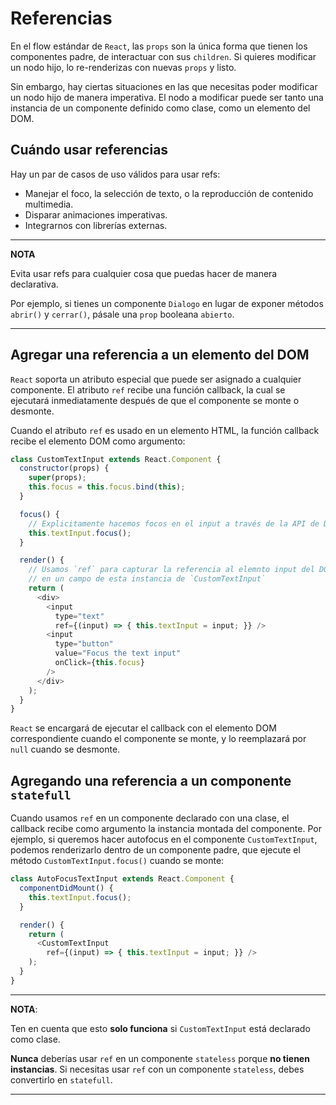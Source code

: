 # Referencias

En el flow estándar de `React`, las `props` son la única forma que tienen los
componentes padre, de interactuar con sus `children`. Si quieres modificar un
nodo hijo, lo re-renderizas con nuevas `props` y listo.

Sin embargo, hay ciertas situaciones en las que necesitas poder modificar un
nodo hijo de manera imperativa. El nodo a modificar puede ser tanto una
instancia de un componente definido como clase, como un elemento del DOM.

## Cuándo usar referencias

Hay un par de casos de uso válidos para usar refs:

* Manejar el foco, la selección de texto, o la reproducción de contenido multimedia.
* Disparar animaciones imperativas.
* Integrarnos con librerías externas.

***

**NOTA**

Evita usar refs para cualquier cosa que puedas hacer de manera declarativa.

Por ejemplo, si tienes un componente `Dialogo` en lugar de exponer métodos
`abrir()` y `cerrar()`, pásale una `prop` booleana `abierto`.

***

## Agregar una referencia a un elemento del DOM

`React` soporta un atributo especial que puede ser asignado a cualquier
componente. El atributo `ref` recibe una función callback, la cual se ejecutará
inmediatamente después de que el componente se monte o desmonte.

Cuando el atributo `ref` es usado en un elemento HTML, la función callback
recibe el elemento DOM como argumento:

```javascript
class CustomTextInput extends React.Component {
  constructor(props) {
    super(props);
    this.focus = this.focus.bind(this);
  }

  focus() {
    // Explicitamente hacemos focos en el input a través de la API de DOM
    this.textInput.focus();
  }

  render() {
    // Usamos `ref` para capturar la referencia al elemnto input del DOM
    // en un campo de esta instancia de `CustomTextInput`
    return (
      <div>
        <input
          type="text"
          ref={(input) => { this.textInput = input; }} />
        <input
          type="button"
          value="Focus the text input"
          onClick={this.focus}
        />
      </div>
    );
  }
}
```

`React` se encargará de ejecutar el callback con el elemento DOM correspondiente
cuando el componente se monte, y lo reemplazará por `null` cuando se desmonte.

## Agregando una referencia a un componente `statefull`

Cuando usamos `ref` en un componente declarado con una clase, el callback recibe
como argumento la instancia montada del componente. Por ejemplo, si queremos
hacer autofocus en el componente `CustomTextInput`, podemos renderizarlo dentro
de un componente padre, que ejecute el método `CustomTextInput.focus()` cuando
se monte:

```javascript
class AutoFocusTextInput extends React.Component {
  componentDidMount() {
    this.textInput.focus();
  }

  render() {
    return (
      <CustomTextInput
        ref={(input) => { this.textInput = input; }} />
    );
  }
}
```

***

**NOTA**:

Ten en cuenta que esto **solo funciona** si `CustomTextInput` está declarado
como clase.

**Nunca** deberías usar `ref` en un componente `stateless` porque **no tienen
instancias**. Si necesitas usar `ref` con un componente `stateless`, debes
convertirlo en `statefull`.

***
